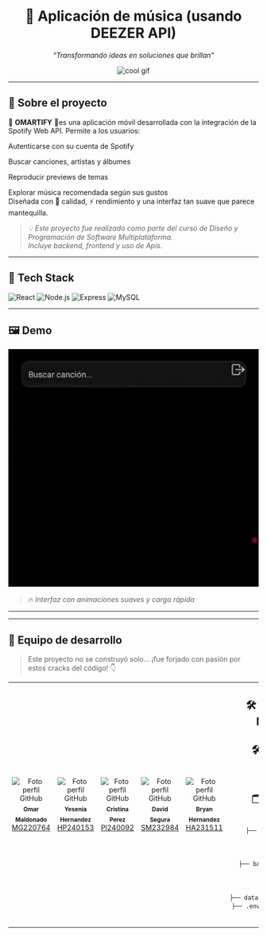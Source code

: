 <h1 align="center">🚀 Aplicación de música (usando DEEZER API)</h1>
<p align="center"><em>“Transformando ideas en soluciones que brillan”</em></p>

<p align="center">
  <img src="https://media.giphy.com/media/v1.Y2lkPTc5MGI3NjExZGQ4ZTQ5OTRmZWZlN2NmMDA1NDViZTYxNjU2YjIwOTYzN2YwZDUwMyZjdD1n/f9k1tV7HyORcngKF8v/giphy.gif" alt="cool gif" width="30" height="20"/>
</p>

---

## 🧠 Sobre el proyecto

🎵 **OMARTIFY**  🎵es una aplicación móvil desarrollada con la integración de la Spotify Web API.
Permite a los usuarios:

Autenticarse con su cuenta de Spotify

Buscar canciones, artistas y álbumes

Reproducir previews de temas

Explorar música recomendada según sus gustos  
Diseñada con 💎 calidad, ⚡ rendimiento y una interfaz tan suave que parece mantequilla.

> _💡 Este proyecto fue realizado como parte del curso de Diseño y Programación de Software Multiplataforma._  
> _Incluye backend, frontend y uso de Apis._

---

## 🚨 Tech Stack

![React](https://img.shields.io/badge/-React-61DAFB?logo=react&logoColor=white&style=for-the-badge)
![Node.js](https://img.shields.io/badge/-Node.js-339933?logo=node.js&logoColor=white&style=for-the-badge)
![Express](https://img.shields.io/badge/-Express.js-000000?logo=express&logoColor=white&style=for-the-badge)
![MySQL](https://img.shields.io/badge/-MySQL-4479A1?logo=mysql&logoColor=white&style=for-the-badge)

---

## 🖼️ Demo

<p align="center">
  <img src="https://github.com/bryanwii/PROYECTO_CATEDRA_DPS/blob/demo/Demo%20(online-video-cutter.com).gif" alt="demo gif" width="600" />
</p>

> 🔥 *Interfaz con animaciones suaves y carga rápida*

---

---

## 🎨 Equipo de desarrollo

> Este proyecto no se construyó solo... ¡fue forjado con pasión por estos cracks del código! 👇

<table align="center">
  <tr>
     </td>
    <td align="center">
      <img src="https://github.com/OmarArturoGG.png" width="100px;" alt="Foto perfil GitHub"/>
      <br />
      <sub><b>Omar Maldonado</b></sub><br/>
      <a href="https://github.com/OmarArturoGG" target="_blank">MG220764</a>
    </td>
    <td align="center">
      <img src="https://github.com/Yesi-Hernandez.png" width="100px;" alt="Foto perfil GitHub"/>
      <br />
      <sub><b>Yesenia Hernandez</b></sub><br/>
      <a href="https://github.com/Yesi-Hernandez" target="_blank">HP240153</a>
    </td>
  <td align="center">
      <img src="https://github.com/Cristina-Lue.png" width="100px;" alt="Foto perfil GitHub"/>
      <br />
      <sub><b>Cristina Perez</b></sub><br/>
      <a href="https://github.com/Cristina-Lue" target="_blank">Pl240092</a>
    </td>
    <td align="center">
      <img src="https://github.com/Isaaasanchezz123.png" width="100px;" alt="Foto perfil GitHub"/>
      <br />
      <sub><b>David Segura</b></sub><br/>
      <a href="https://github.com/Isaaasanchezz123" target="_blank">SM232984</a>
    </td>
     <td align="center">
      <img src="https://github.com/bryanwii.png" width="100px;" alt="Foto perfil GitHub"/>
      <br />
      <sub><b>Bryan Hernandez</b></sub><br/>
      <a href="https://github.com/bryanwii" target="_blank">HA231511</a>
    </td>
     <td align="center">
     
  ## 🛠️ Instrucciones para Probar Nuevas Funcionalidades
## 🛠️ Herramientas utilizadas
REACT NATIVE Y API DEEZER

## 🗂️ Estructura del proyecto
```bash
NombreDelProyecto/
├── frontend/          # Aplicación React
│   ├── src/
│   │   ├── components/
│   │   └── pages/
├── backend/           # API REST con Express
│   ├── controllers/
│   ├── routes/
│   └── config/
├── database/          # Script y estructura de BD
├── .env               # Configuración de entorno
├── README.md          
